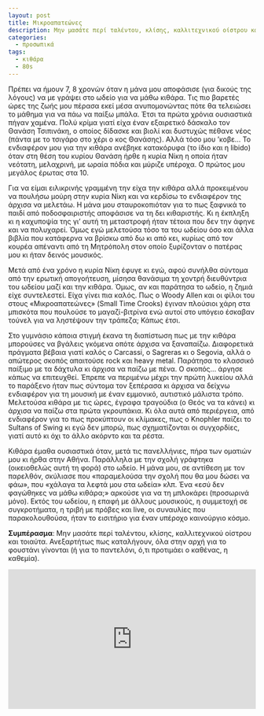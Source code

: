 ```yaml
---
layout: post
title: Μικροαπατεώνες
description: Μην μασάτε περί ταλέντου, κλίσης, καλλιτεχνικού οίστρου και τοιαύτα.
categories:
  - προσωπικά
tags: 
  - κιθάρα
  - 80s
---
```


Πρέπει να ήμουν 7, 8 χρονών όταν η μάνα μου αποφάσισε (για δικούς της λόγους) να με γράψει στο ωδείο για να μάθω κιθάρα. Τις πιο βαρετές ώρες της ζωής μου πέρασα εκεί μέσα ανυπομονώντας πότε θα τελειώσει το μάθημα για να πάω να παίξω μπάλα. Έτσι τα πρώτα χρόνια ουσιαστικά πήγαν χαμένα. Πολύ κρίμα γιατί είχα έναν εξαιρετικό δάσκαλο τον Θανάση Τσιπινάκη, ο οποίος δίδασκε και βιολί και δυστυχώς πέθανε νέος (πάντα με το τσιγάρο στο χέρι o κος Θανάσης). Αλλά τόσο μου ’κοβε... Το ενδιαφέρον μου για την κιθάρα ανέβηκε κατακόρυφα (το ίδιο και η libido) όταν στη θέση του κυρίου Θανάση ήρθε η κυρία Νίκη η οποία ήταν νεότατη, μελαχρινή, με ωραία πόδια και μύριζε υπέροχα. Ο πρώτος μου μεγάλος έρωτας στα 10. 

Για να είμαι ειλικρινής γραμμένη την είχα την κιθάρα αλλά προκειμένου να πουλήσω μούρη στην κυρία Νίκη και να κερδίσω το ενδιαφέρον της άρχισα να μελετάω. Η μάνα μου σταυροκοπιόταν για το πως ξαφνικά το παιδί από ποδοσφαιριστής αποφάσισε να τη δει κιθαριστής. Κι η έκπληξη κι η καχυποψία της γι’ αυτή τη μεταστροφή ήταν τέτοια που δεν την άφηνε και να πολυχαρεί. Όμως εγώ μελετούσα τόσο τα του ωδείου όσο και άλλα βιβλία που κατάφερνα να βρίσκω από δω κι από κει, κυρίως από τον κουρέα απέναντι από τη Μητρόπολη στον οποίο ξυρίζονταν ο πατέρας μου κι ήταν δεινός μουσικός.

Μετά από ένα χρόνο η κυρία Νίκη έφυγε κι εγώ, αφού συνήλθα σύντομα από την ερωτική απογοήτευση, μίσησα θανάσιμα τη χοντρή διευθύντρια του ωδείου μαζί και την κιθάρα. Όμως, αν και παράτησα το ωδείο, η ζημιά είχε συντελεστεί. Είχα γίνει πια καλός. Πως o Woody Allen και οι φίλοι του στους «Μικροαπατεώνες» (Small Time Crooks) έγιναν πλούσιοι χάρη στα μπισκότα που πουλούσε το μαγαζί-βιτρίνα ενώ αυτοί στο υπόγειο έσκαβαν τούνελ για να ληστέψουν την τράπεζα; Κάπως έτσι.

Στο γυμνάσιο κάποια στιγμή έκανα τη διαπίστωση πως με την κιθάρα μπορούσες να βγάλεις γκόμενα οπότε άρχισα να ξαναπαίζω. Διαφορετικά πράγματα βέβαια γιατί καλός ο Carcassi, ο Sagreras κι ο Segovia, αλλά ο απώτερος σκοπός απαιτούσε rock και heavy metal. Παράτησα το κλασσικό παίξιμο με τα δάχτυλα κι άρχισα να παίζω με πένα. Ο σκοπός... άργησε κάπως να επιτευχθεί. Έπρεπε να περιμένω μέχρι την πρώτη λυκείου αλλά το παράξενο ήταν πως σύντομα τον ξεπέρασα κι άρχισα να δείχνω ενδιαφέρον για τη μουσική με έναν εμμονικό, αυτιστικό μάλιστα τρόπο. Μελετούσα κιθάρα με τις ώρες, έγραφα τραγούδια (ο Θεός να τα κάνει) κι άρχισα να παίζω στα πρώτα γκρουπάκια. Κι όλα αυτά από περιέργεια, από ενδιαφέρον για το πως προκύπτουν οι κλίμακες, πως ο Knophler παίζει το Sultans of Swing κι εγώ δεν μπορώ, πως σχηματίζονται οι συγχορδίες, γιατί αυτό κι όχι το άλλο ακόρντο και τα ρέστα.

Κιθάρα έμαθα ουσιαστικά όταν, μετά τις πανελλήνιες, πήρα των οματιών μου κι ήρθα στην Αθήνα. Παράλληλα με την σχολή γράφτηκα (οικειοθελώς αυτή τη φορά) στο ωδείο. Η μάνα μου, σε αντίθεση με τον παρελθόν, σκύλιασε που «παραμελούσα την σχολή που θα μου δώσει να φάω», που «χάλαγα τα λεφτά μου στα ωδεία» κλπ. Ένα «εσύ δεν φαγώθηκες να μάθω κιθάρα;» αρκούσε για να τη μπλοκάρει (προσωρινά μόνο). Εκτός του ωδείου, η επαφή με άλλους μουσικούς, η συμμετοχή σε συγκροτήματα, η τριβή με πρόβες και live, οι συναυλίες που παρακολουθούσα, ήταν το εισιτήριο για έναν υπέροχο καινούργιο κόσμο.

**Συμπέρασμα**: Μην μασάτε περί ταλέντου, κλίσης, καλλιτεχνικού οίστρου και τοιαύτα. Ανεξαρτήτως πως καταλήγουν, όλα στην αρχή για το φουστάνι γίνονται (ή για το παντελόνι, ό,τι προτιμάει ο καθένας, η καθεμία).

<div class="yt-video" style="position:relative;height:0;padding-bottom:56.25%"><iframe src="https://www.youtube.com/embed/L1LchP5xnZI" width="640" height="360" frameborder="0" style="position:absolute;width:100%;height:100%;left:0" allowfullscreen></iframe></div>
